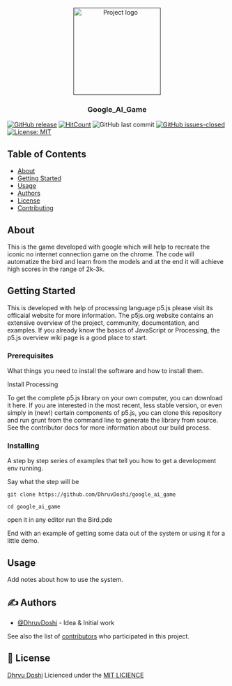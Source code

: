 <p align="center">
  <a href="" rel="noopener">
 <img width=200px height=200px src="https://i.imgur.com/7sAyjXU.png" alt="Project logo"></a>
</p>

<h3 align="center">Google_AI_Game</h3>

<!-- <div align="center"> -->



[![GitHub release](https://img.shields.io/github/release/DhruvDoshi/google_ai_game.svg?style=popout-square)](https://github.com/DhruvDoshi/google_ai_game/releases)
[![HitCount](http://hits.dwyl.io/DhruvDoshi/google-ai_game.svg)](http://hits.dwyl.io/DhruvDoshi/google_ai_game)
![GitHub last commit](https://img.shields.io/github/last-commit/DhruvDoshi/google_ai_game.svg?style=popout-square)
[![GitHub issues-closed](https://img.shields.io/github/issues-closed/DhruvDoshi/google_ai_game.svg)](https://github.com/DhruvDoshi/google_ai_game/issues)
[![License: MIT](https://img.shields.io/badge/License-MIT-yellow.svg?style=popout-square)](https://opensource.org/licenses/MIT)


## Table of Contents

- [About](#about)
- [Getting Started](#getting_started)
- [Usage](#usage)
- [Authors](#authors)
- [License](#usage)
- [Contributing](../CONTRIBUTING.md)

## About <a name = "about"></a>

This is the game developed with google which will help to recreate the iconic no internet connection game on the chrome. The code will automatize the bird and learn from the models and at the end it will achieve high scores in the range of 2k-3k.

## Getting Started <a name = "getting_started"></a>

This is developed with help of processing language p5.js please visit its officaial website for more information.
The p5js.org website contains an extensive overview of the project, community, documentation, and examples. If you already know the basics of JavaScript or Processing, the p5.js overview wiki page is a good place to start.


### Prerequisites

What things you need to install the software and how to install them.

Install Processing 

To get the complete p5.js library on your own computer, you can download it here. If you are interested in the most recent, less stable version, or even simply in (new!) certain components of p5.js, you can clone this repository and run grunt from the command line to generate the library from source. See the contributor docs for more information about our build process.

### Installing

A step by step series of examples that tell you how to get a development env running.

Say what the step will be

```
git clone https://github.com/DhruvDoshi/google_ai_game
```

```
cd google_ai_game 
```

open it in any editor
run the Bird.pde



End with an example of getting some data out of the system or using it for a little demo.

## Usage <a name = "usage"></a>

Add notes about how to use the system.

## ✍️ Authors <a name = "authors"></a>

- [@DhruvDoshi](https://github.com/DhruvDoshi) - Idea & Initial work

See also the list of [contributors](https://github.com/DhruvDoshi/google_ai_game/contributors) who participated in this project.


## 🙂 License

[Dhrvu Doshi](http://dhruvdoshi.github.io/)
Licienced under the [MIT LICIENCE](LICENSE)
